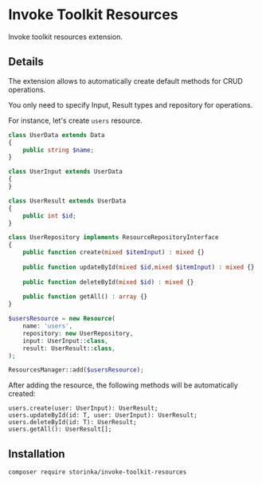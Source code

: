# Invoke Toolkit Resources

Invoke toolkit resources extension.

## Details

The extension allows to automatically create default methods for CRUD operations.

You only need to specify Input, Result types and repository for operations.

For instance, let's create `users` resource.

```php
class UserData extends Data
{
    public string $name;
}

class UserInput extends UserData
{
}

class UserResult extends UserData
{
    public int $id;
}

class UserRepository implements ResourceRepositoryInterface
{
    public function create(mixed $itemInput) : mixed {}
    
    public function updateById(mixed $id,mixed $itemInput) : mixed {}
    
    public function deleteById(mixed $id) : mixed {}
    
    public function getAll() : array {}
}

$usersResource = new Resource(
    name: 'users',
    repository: new UserRepository,
    input: UserInput::class,
    result: UserResult::class,
);

ResourcesManager::add($usersResource);
```

After adding the resource, the following methods will be automatically created:

```
users.create(user: UserInput): UserResult;
users.updateById(id: T, user: UserInput): UserResult;
users.deleteById(id: T): UserResult;
users.getAll(): UserResult[];
```

## Installation

```shell
composer require storinka/invoke-toolkit-resources
```
